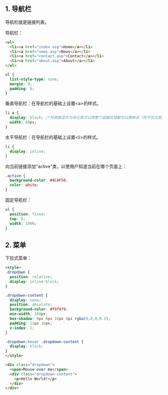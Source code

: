 ## 1. 导航栏

导航栏就是链接列表。

导航栏：

```hTML
<ul>
  <li><a href="index.asp">Home</a></li>
  <li><a href="news.asp">News</a></li>
  <li><a href="contact.asp">Contact</a></li>
  <li><a href="about.asp">About</a></li>
</ul>
```

```css
ul {
  list-style-type: none;
  margin: 0;
  padding: 0;
}
```

垂直导航栏：在导航栏的基础上设置\<a>的样式。

```css
li a {
  display: block; /*将链接显示为块元素可以使整个链接区域都可以被单击（而不仅仅是文本）*/
  width: 60px;
}
```

水平导航栏：在导航栏的基础上设置\<li>的样式。

```css
li {
  display: inline;
}
```

向当前链接添加"active"类，以使用户知道当前在哪个页面上：

```css
.active {
  background-color: #4CAF50;
  color: white;
}
```

固定导航栏：

```css
ul {
  position: fixed;
  top: 0;
  width: 100%;
}
```

## 2. 菜单

下拉式菜单：

```hTML
<style>
.dropdown {
  position: relative;
  display: inline-block;
}

.dropdown-content {
  display: none;
  position: absolute;
  background-color: #f9f9f9;
  min-width: 160px;
  box-shadow: 0px 8px 16px 0px rgba(0,0,0,0.2);
  padding: 12px 16px;
  z-index: 1;
}

.dropdown:hover .dropdown-content {
  display: block;
}
</style>

<div class="dropdown">
  <span>Mouse over me</span>
  <div class="dropdown-content">
    <p>Hello World!</p>
  </div>
</div>
```
